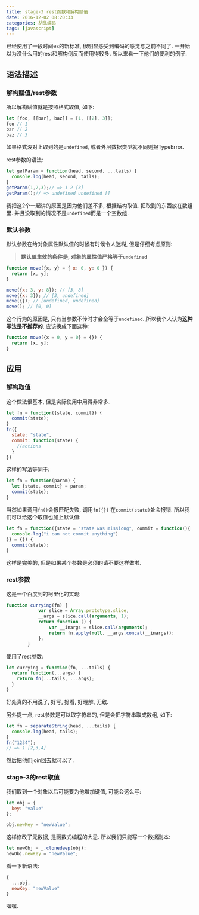 ```yaml
---
title: stage-3 rest函数和解构赋值
date: 2016-12-02 08:20:33
categories: 胡乱编码
tags: [javascript]
---
```

已经使用了一段时间es的新标准, 很明显感受到编码的感觉与之前不同了. 一开始以为没什么用的rest和解构倒反而使用得较多. 所以来看一下他们的便利的例子.

<!--more-->

## 语法描述

### 解构赋值/rest参数

所以解构赋值就是按照格式取值, 如下:

```js
let [foo, [[bar], baz]] = [1, [[2], 3]];
foo // 1
bar // 2
baz // 3
```

如果格式没对上取到的是`undefined`, 或者外层数据类型就不同则报TypeError.

rest参数的语法:

```js
let getParam = function(head, second, ...tails) {
  console.log(head, second, tails);
}
getParam(1,2,3);// => 1 2 [3]
getParam();// => undefined undefined []
```

我把这2个一起讲的原因是因为他们差不多, 根据结构取值. 把取到的东西放在数组里. 并且没取到的情况不是`undefined`而是一个空数组.

### 默认参数

默认参数在给对象属性默认值的时候有时候令人迷糊, 但是仔细考虑原则:

> **默认值生效的条件是, 对象的属性值严格等于`undefined`**

```js
function move({x, y} = { x: 0, y: 0 }) {
  return [x, y];
}

move({x: 3, y: 8}); // [3, 8]
move({x: 3}); // [3, undefined]
move({}); // [undefined, undefined]
move(); // [0, 0]
```

这个行为的原因是, 只有当参数不传时才会全等于`undefined`. 所以我个人认为**这种写法是不推荐的**, 应该换成下面这种:

```js
function move({x = 0, y = 0} = {}) {
  return [x, y];
}
```

## 应用

### 解构取值

这个做法很基本, 但是实际使用中用得非常多. 

```js
let fn = function({state, commit}) {
  commit(state);
}
fn({
  state: "state",
  commit: function(state) {
    //actions
  }
})
```

这样的写法等同于: 

```js
let fn = function(param) {
  let {state, commit} = param;
  commit(state);
}
```

当然如果调用`fn()`会报匹配失败, 调用`fn({})` 在`commit(state)`处会报错. 所以我们可以给这个取值也加上默认值:

```js
let fn = function({state = "state was missiong", commit = function(){
  console.log("i can not commit anything")
}} = {}) {
  commit(state);
}
```

这样是完美的, 但是如果某个参数是必须的请不要这样做啦. 

### rest参数

这是一个百度到的柯里化的实现:

```js
function currying(fn) {
            var slice = Array.prototype.slice,
            __args = slice.call(arguments, 1);
            return function () {
                var __inargs = slice.call(arguments);
                return fn.apply(null, __args.concat(__inargs));
            };
        }
```

使用了rest参数:

```js
let currying = function(fn, ...tails) {
  return function(...args) {
    return fn(...tails, ...args);
  }
}
```

好处真的不用说了, 好写, 好看, 好理解, 无敌.

另外提一点, rest参数是可以取字符串的, 但是会把字符串取成数组, 如下:

```js
let fn = separateString(head, ...tails) {
  console.log(head, tails);
}
fn("1234");
// => 1 [2,3,4]
```

然后把他们join回去就可以了.

### stage-3的rest取值

我们取到一个对象以后可能要为他增加键值, 可能会这么写:

```js
let obj = {
  key: "value"
};
```

```js
obj.newKey = "newValue";
```

这样修改了元数据, 是函数式编程的大忌. 所以我们只能写一个数据副本:

```js
let newObj = _.clonedeep(obj);
newObj.newKey = "newValue";
```

看一下新语法:

```js
{
  ...obj,
  newKey: "newValue"
}
```

嘿嘿.